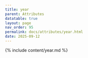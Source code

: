```yaml
---
title: year
parent: Attributes
datatable: true
layout: page
nav_order: 95
permalink: docs/attributes/year.html
date: 2025-09-12
---
```

{% include content/year.md %}
